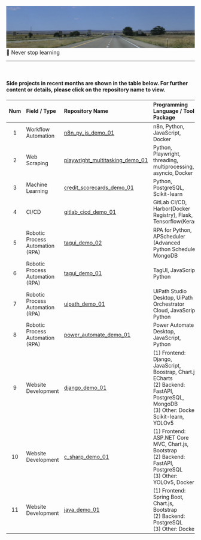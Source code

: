 ![avatar](./nm_i40.png)<br>
🚀  Never stop learning

---

<br>

#### Side projects in recent months are shown in the table below. For further content or details, please click on the repository name to view.

| Num | Field / Type | Repository Name | Programming Language / Tool / Package |
| :---:          | :---           | :----         | :---            |
| 1 | Workflow Automation | [n8n_py_js_demo_01](<https://github.com/qinglian1105/n8n_py_js_demo_01>)  | n8n, Python, JavaScript, Docker |
| 2 | Web Scraping | [playwright_multitasking_demo_01](<https://github.com/qinglian1105/playwright_multitasking_demo_01>)  | Python, Playwright, threading, multiprocessing, asyncio, Docker |
| 3 | Machine Learning | [credit_scorecards_demo_01](<https://github.com/qinglian1105/credit_scorecards_demo_01>)  | Python, PostgreSQL, Scikit-learn |
| 4 | CI/CD | [gitlab_cicd_demo_01](<https://github.com/qinglian1105/gitlab_cicd_demo_01>)  | GitLab CI/CD, Harbor(Docker Registry), Flask, Tensorflow(Keras) |
| 5 | Robotic Process Automation (RPA) | [tagui_demo_02](<https://github.com/qinglian1105/tagui_demo_02>)  | RPA for Python, APScheduler (Advanced Python Schedule), MongoDB |
| 6 | Robotic Process Automation (RPA) | [tagui_demo_01](<https://github.com/qinglian1105/tagui_demo_01>)  | TagUI, JavaScript, Python |
| 7 | Robotic Process Automation (RPA) | [uipath_demo_01](<https://github.com/qinglian1105/uipath_demo_01>) | UiPath Studio Desktop, UiPath Orchestrator Cloud, JavaScript, Python |
| 8 | Robotic Process Automation (RPA) | [power_automate_demo_01](<https://github.com/qinglian1105/power_automate_demo_01>)  | Power Automate Desktop, JavaScript, Python |
| 9 | Website Development | [django_demo_01](<https://github.com/qinglian1105/django_demo_01>) | (1) Frontend: Django, JavaScript, Boostrap, Chart.js, ECharts <br>(2) Backend: FastAPI, PostgreSQL, MongoDB <br>(3) Other: Docker, Scikit-learn, YOLOv5 |
| 10 | Website Development | [c_sharp_demo_01](<https://github.com/qinglian1105/c_sharp_demo_01>) | (1) Frontend: ASP.NET Core MVC, Chart.js, Bootstrap <br>(2) Backend: FastAPI, PostgreSQL <br>(3) Other: YOLOv5, Docker |
| 11 | Website Development | [java_demo_01](<https://github.com/qinglian1105/java_demo_01>) | (1) Frontend: Spring Boot, Chart.js, Bootstrap <br>(2) Backend: PostgreSQL <br>(3) Other: Docker | 

<br>
